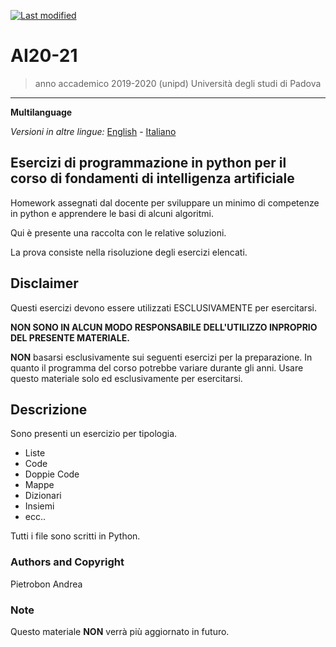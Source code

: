 [![Last modified](https://img.shields.io/badge/Last%20modified-10--Aug--2021-red)](https://github.com/Piero24/F.SW16-17)
# AI20-21

> anno accademico 2019-2020 (unipd)
> Università degli studi di Padova

---
**Multilanguage**

*Versioni in altre lingue:* [English](https://github.com/Piero24/F.SW16-17/blob/main/README-EN.md) - [Italiano](https://github.com/Piero24/F.SW16-17/blob/main/README.md)

## Esercizi di programmazione in python per il corso di fondamenti di intelligenza artificiale


Homework assegnati dal docente per sviluppare un minimo di competenze in python e apprendere le basi di alcuni algoritmi.

Qui è presente una raccolta con le relative soluzioni.

La prova consiste nella risoluzione degli esercizi elencati.


## Disclaimer


Questi esercizi devono essere utilizzati ESCLUSIVAMENTE per esercitarsi.


**NON SONO IN ALCUN MODO RESPONSABILE DELL'UTILIZZO INPROPRIO DEL PRESENTE MATERIALE.**


**NON** basarsi esclusivamente sui seguenti esercizi per la preparazione.
In quanto il programma del corso potrebbe variare durante gli anni.
Usare questo materiale solo ed esclusivamente per esercitarsi.


## Descrizione


Sono presenti un esercizio per tipologia.

- Liste
- Code
- Doppie Code
- Mappe
- Dizionari
- Insiemi
- ecc..

Tutti i file sono scritti in Python.


### Authors and Copyright

Pietrobon Andrea

### Note

Questo materiale **NON** verrà più aggiornato in futuro.
